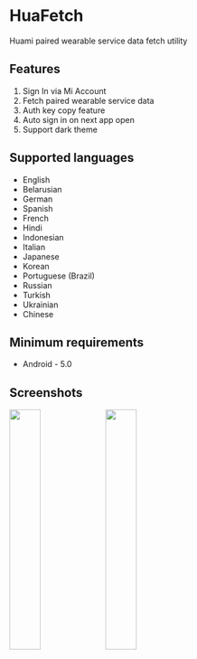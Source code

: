 # HuaFetch

Huami paired wearable service data fetch utility

## Features
1. Sign In via Mi Account
2. Fetch paired wearable service data
3. Auth key copy feature
4. Auto sign in on next app open
5. Support dark theme

## Supported languages
* English
* Belarusian
* German
* Spanish
* French
* Hindi
* Indonesian
* Italian
* Japanese
* Korean
* Portuguese (Brazil)
* Russian
* Turkish
* Ukrainian
* Chinese

## Minimum requirements
* Android - 5.0

## Screenshots
<p>
<img src="https://github.com/user-attachments/assets/f562087b-8244-48fe-a391-e28324eff726" max-width="100%" width="33%">
<img src="https://github.com/user-attachments/assets/85489a02-5054-4518-a0d5-6285a0dfe2cb" max-width="100%" width="33%">
</p>
